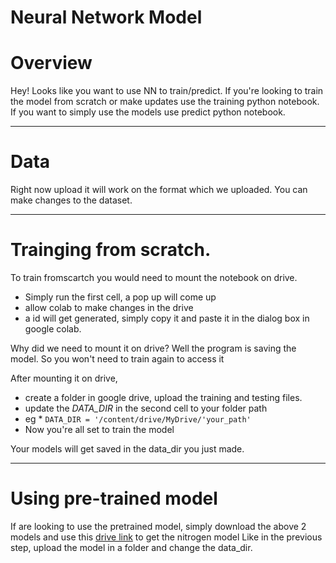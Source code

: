 # Neural Network Model 



# Overview
Hey! Looks like you want to use NN to train/predict. If you're looking to train the model from scratch or make updates use the training python notebook. If you want to simply use the models use predict python notebook. 

------------------------------------------

# Data

Right now upload it will work on the format which we uploaded. You can make changes to the dataset. 

------------------------------------------

# Trainging from scratch. 

To train fromscartch you would need to mount the notebook on drive.

- Simply run the first cell, a pop up will come up
- allow colab to make changes in the drive
- a id will get generated, simply copy it and paste it in the dialog box in google colab.

Why did we need to mount it on drive? Well the program is saving the model. So you won't need to train again to access it

After mounting it on drive, 
- create a folder in google drive, upload the training and testing files.
- update the *DATA_DIR* in the second cell to your folder path 
- eg * `DATA_DIR = '/content/drive/MyDrive/'your_path'`
- Now you're all set to train the model

Your models will get saved in the data_dir you just made.

------------------------------------------

# Using pre-trained model

If are looking to use the pretrained model, simply download the above 2 models and use this [drive link](https://drive.google.com/drive/folders/106KPVoYnHHfnh0ulC1D00xislzHxf1aK?usp=sharing) to get the nitrogen model
Like in the previous step, upload the model in a folder and change the data_dir. 



